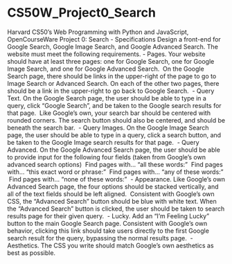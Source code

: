 # CS50W_Project0_Search

Harvard CS50’s Web Programming with Python and JavaScript, OpenCourseWare
Project 0: Search - Specifications
Design a front-end for Google Search, Google Image Search, and Google Advanced Search. The website must meet the following requirements.
		- Pages. Your website should have at least three pages: one for Google Search, one for Google Image Search, and one for Google Advanced Search.
		 On the Google Search page, there should be links in the upper-right of the page to go to Image Search or Advanced Search. On each of the other two pages, there should be a link in the upper-right to go back to Google Search.
		 - Query Text. On the Google Search page, the user should be able to type in a query, click “Google Search”, and be taken to the Google search results for that page.
		 Like Google’s own, your search bar should be centered with rounded corners. The search button should also be centered, and should be beneath the search bar.
		 - Query Images. On the Google Image Search page, the user should be able to type in a query, click a search button, and be taken to the Google Image search results for that page.
		 - Query Advanced. On the Google Advanced Search page, the user should be able to provide input for the following four fields (taken from Google’s own advanced search options)
		 Find pages with… “all these words:”
		 Find pages with… “this exact word or phrase:”
		 Find pages with… “any of these words:”
		 Find pages with… “none of these words:”
		 - Appearance. Like Google’s own Advanced Search page, the four options should be stacked vertically, and all of the text fields should be left aligned.
		 Consistent with Google’s own CSS, the “Advanced Search” button should be blue with white text. When the “Advanced Search” button is clicked, the user should be taken to search results page for their given query.
		 - Lucky. Add an “I’m Feeling Lucky” button to the main Google Search page. Consistent with Google’s own behavior, clicking this link should take users directly to the first Google search result for the query, bypassing the normal results page.
		 - Aesthetics. The CSS you write should match Google’s own aesthetics as best as possible.



